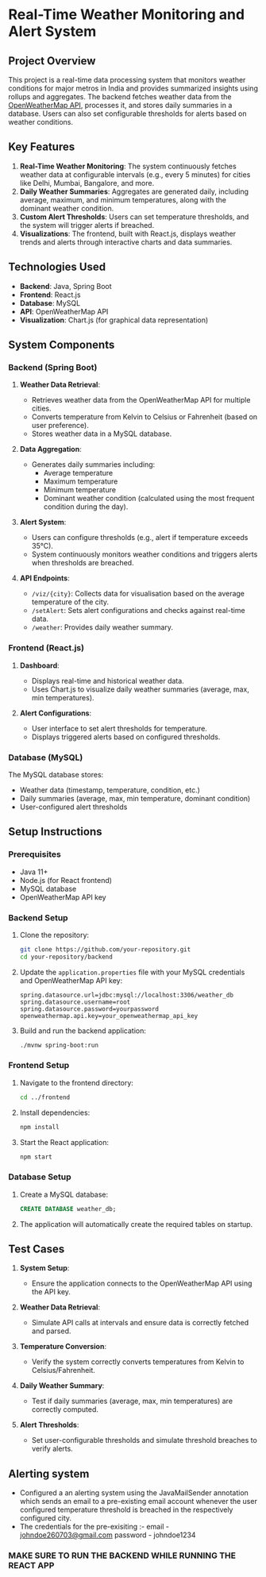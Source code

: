 # Real-Time Weather Monitoring and Alert System

## Project Overview
This project is a real-time data processing system that monitors weather conditions for major metros in India and provides summarized insights using rollups and aggregates. The backend fetches weather data from the [OpenWeatherMap API](https://openweathermap.org/), processes it, and stores daily summaries in a database. Users can also set configurable thresholds for alerts based on weather conditions.

## Key Features
1. **Real-Time Weather Monitoring**: The system continuously fetches weather data at configurable intervals (e.g., every 5 minutes) for cities like Delhi, Mumbai, Bangalore, and more.
2. **Daily Weather Summaries**: Aggregates are generated daily, including average, maximum, and minimum temperatures, along with the dominant weather condition.
3. **Custom Alert Thresholds**: Users can set temperature thresholds, and the system will trigger alerts if breached.
4. **Visualizations**: The frontend, built with React.js, displays weather trends and alerts through interactive charts and data summaries.

## Technologies Used
- **Backend**: Java, Spring Boot
- **Frontend**: React.js
- **Database**: MySQL
- **API**: OpenWeatherMap API
- **Visualization**: Chart.js (for graphical data representation)

## System Components

### Backend (Spring Boot)
1. **Weather Data Retrieval**: 
   - Retrieves weather data from the OpenWeatherMap API for multiple cities.
   - Converts temperature from Kelvin to Celsius or Fahrenheit (based on user preference).
   - Stores weather data in a MySQL database.

2. **Data Aggregation**:
   - Generates daily summaries including:
     - Average temperature
     - Maximum temperature
     - Minimum temperature
     - Dominant weather condition (calculated using the most frequent condition during the day).
  
3. **Alert System**:
   - Users can configure thresholds (e.g., alert if temperature exceeds 35°C).
   - System continuously monitors weather conditions and triggers alerts when thresholds are breached.

4. **API Endpoints**:
   - `/viz/{city}`: Collects data for visualisation based on the average temperature of the city.
   - `/setAlert`: Sets alert configurations and checks against real-time data.
   - `/weather`: Provides daily weather summary.

### Frontend (React.js)
1. **Dashboard**:
   - Displays real-time and historical weather data.
   - Uses Chart.js to visualize daily weather summaries (average, max, min temperatures).
   
2. **Alert Configurations**:
   - User interface to set alert thresholds for temperature.
   - Displays triggered alerts based on configured thresholds.

### Database (MySQL)
The MySQL database stores:
- Weather data (timestamp, temperature, condition, etc.)
- Daily summaries (average, max, min temperature, dominant condition)
- User-configured alert thresholds

## Setup Instructions

### Prerequisites
- Java 11+
- Node.js (for React frontend)
- MySQL database
- OpenWeatherMap API key

### Backend Setup
1. Clone the repository:
   ```bash
   git clone https://github.com/your-repository.git
   cd your-repository/backend
   ```

2. Update the `application.properties` file with your MySQL credentials and OpenWeatherMap API key:
   ```properties
   spring.datasource.url=jdbc:mysql://localhost:3306/weather_db
   spring.datasource.username=root
   spring.datasource.password=yourpassword
   openweathermap.api.key=your_openweathermap_api_key
   ```

3. Build and run the backend application:
   ```bash
   ./mvnw spring-boot:run
   ```

### Frontend Setup
1. Navigate to the frontend directory:
   ```bash
   cd ../frontend
   ```

2. Install dependencies:
   ```bash
   npm install
   ```

3. Start the React application:
   ```bash
   npm start
   ```

### Database Setup
1. Create a MySQL database:
   ```sql
   CREATE DATABASE weather_db;
   ```
   
2. The application will automatically create the required tables on startup.

## Test Cases

1. **System Setup**:
   - Ensure the application connects to the OpenWeatherMap API using the API key.
   
2. **Weather Data Retrieval**:
   - Simulate API calls at intervals and ensure data is correctly fetched and parsed.
   
3. **Temperature Conversion**:
   - Verify the system correctly converts temperatures from Kelvin to Celsius/Fahrenheit.
   
4. **Daily Weather Summary**:
   - Test if daily summaries (average, max, min temperatures) are correctly computed.
   
5. **Alert Thresholds**:
   - Set user-configurable thresholds and simulate threshold breaches to verify alerts.

## Alerting system

 - Configured a an alerting system using the JavaMailSender annotation which sends an email to a pre-existing email account whenever the user configured temperature threshold is breached in the respectively configured city.
 - The credentials for the pre-exisiting :-
   email - johndoe260703@gmail.com
   password - johndoe1234

### MAKE SURE TO RUN THE BACKEND WHILE RUNNING THE REACT APP
